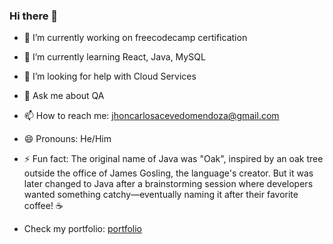 ### Hi there 👋

- 🔭 I’m currently working on freecodecamp certification
- 🌱 I’m currently learning React, Java, MySQL
- 🤔 I’m looking for help with Cloud Services
- 💬 Ask me about QA
- 📫 How to reach me: jhoncarlosacevedomendoza@gmail.com
- 😄 Pronouns: He/Him
- ⚡ Fun fact:  The original name of Java was "Oak", inspired by an oak tree outside the office of James Gosling, the language's creator. But it was later changed to Java after a brainstorming session where developers wanted something catchy—eventually naming it after their favorite coffee! ☕

- Check my portfolio: [portfolio](https://porfolio-two-black.vercel.app/)

